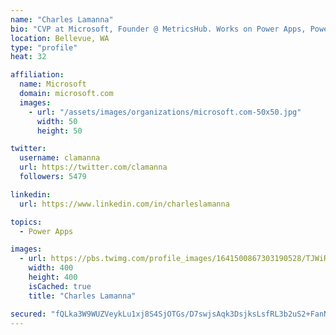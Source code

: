 ```yaml
---
name: "Charles Lamanna"
bio: "CVP at Microsoft, Founder @ MetricsHub. Works on Power Apps, Power Automate, Power Virtual Agent, Common Data Service and Dynamics 365."
location: Bellevue, WA
type: "profile"
heat: 32

affiliation:
  name: Microsoft
  domain: microsoft.com
  images:
    - url: "/assets/images/organizations/microsoft.com-50x50.jpg"
      width: 50
      height: 50

twitter:
  username: clamanna
  url: https://twitter.com/clamanna
  followers: 5479

linkedin:
  url: https://www.linkedin.com/in/charleslamanna

topics:
  - Power Apps

images:
  - url: https://pbs.twimg.com/profile_images/1641500867303190528/TJWiRwMN_400x400.jpg
    width: 400
    height: 400
    isCached: true
    title: "Charles Lamanna"

secured: "fQLka3W9WUZVeykLu1xj8S4SjOTGs/D7swjsAqk3DsjksLsfRL3b2uS2+FanNpf9+7Ug2WCj1dWnEirgo+NxG4iyMkJyk4yv1vn0TIVucUbvtxlnqvp6uiXRxVXP7/LSEKTvPuTwjD192ZUesol1wdkDnV4ryQHyDKgxKu1DbBuLTieQKLyx2HvqjINIzjia7oO21fTsDOygNmWlYgHRwa4rPJL5Uxvqj1+te2RIpSxnKL76NwUdQi0zHZ4KT6X1qztD+pRlh1zQGqHebusbOvQO9MBJCFaHHcVUx0GO74bMmma3K2AVKxWCZtbO70bNc1FokQrOcAPP+sH1R0QR2QE6DdN7u8AJ/FfdZq8FwYuCLmTXtSFu8c3kPxLg596o1KezmDYFHVkot4J3mIebPZsz7XDQvXrLdcsTQFenfLg=;6/gmN+w4Ne8Q+9Q+fSGlSA=="
---
```


